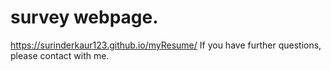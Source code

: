 # survey webpage.
https://surinderkaur123.github.io/myResume/
If you have further questions, please contact with me.